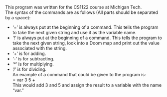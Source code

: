 This program was written for the CS1122 course at Michigan Tech.<br/>
The syntax of the commands are as follows (All parts should be separated by a space):<br/>
- ‘=’ is always put at the beginning of a command. This tells the program to take the next given string and use it as the variable name.<br/>
- ‘!’ is always put at the beginning of a command. This tells the program to take the next given string, look into a Doom map and print out the value associated with the string.<br/>
- ‘+’ is for adding.<br/>
- ‘-’  is for subtracting.<br/>
- ‘*’ is for multiplying.<br/>
- ‘/’ is for dividing.<br/>
An example of a command that could be given to the program is:<br/>
	= var 3 5 +<br/>
This would add 3 and 5 and assign the result to a variable with the name “var.”<br/>
